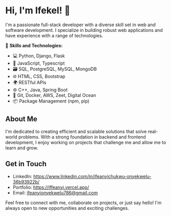 # Hi, I'm Ifekel! 👋

I'm a passionate full-stack developer with a diverse skill set in web and software development. I specialize in building robust web applications and have experience with a range of technologies.

🌟 **Skills and Technologies:**
- 💻 Python, Django, Flask
- 🚀 JavaScript, Typescript
- 🗃️ SQL, PostgreSQL, MySQL, MongoDB
- 🌐 HTML, CSS, Bootstrap
- 🌍 RESTful APIs
- ⚙️ C++, Java, Spring Boot
- 🧰 Git, Docker, AWS, Zeet, Digital Ocean
- 📦 Package Management (npm, pip)

## About Me

I'm dedicated to creating efficient and scalable solutions that solve real-world problems. With a strong foundation in backend and frontend development, I enjoy working on projects that challenge me and allow me to learn and grow.


## Get in Touch

- LinkedIn: https://www.linkedin.com/in/ifeanyichukwu-onyekwelu-36b93922b/
- Portfolio: https://iffeanyi.vercel.app/
- Email: ifeanyionyekwelu786@gmail.com

Feel free to connect with me, collaborate on projects, or just say hello! I'm always open to new opportunities and exciting challenges.
